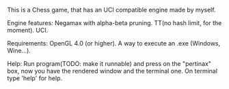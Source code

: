 This is a Chess game, that has an UCI compatible engine made by myself.

Engine features:
Negamax with alpha-beta pruning.
TT(no hash limit, for the moment).
UCI.

Requirements:
OpenGL 4.0 (or higher).
A way to execute an .exe (Windows, Wine...).

Help:
Run program(TODO: make it runnable) and press on the "pertinax" box, now you have the rendered window and the terminal one.
On terminal type 'help' for help.
